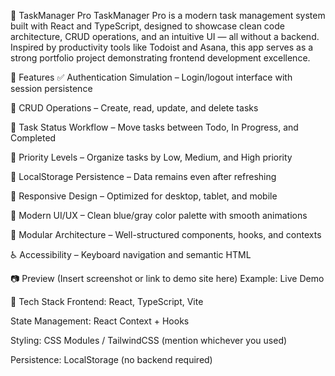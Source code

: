 🚀 TaskManager Pro
TaskManager Pro is a modern task management system built with React and TypeScript, designed to showcase clean code architecture, CRUD operations, and an intuitive UI — all without a backend. Inspired by productivity tools like Todoist and Asana, this app serves as a strong portfolio project demonstrating frontend development excellence.

🔧 Features
✅ Authentication Simulation – Login/logout interface with session persistence

📝 CRUD Operations – Create, read, update, and delete tasks

🧠 Task Status Workflow – Move tasks between Todo, In Progress, and Completed

🚦 Priority Levels – Organize tasks by Low, Medium, and High priority

💾 LocalStorage Persistence – Data remains even after refreshing

📱 Responsive Design – Optimized for desktop, tablet, and mobile

🎨 Modern UI/UX – Clean blue/gray color palette with smooth animations

🧩 Modular Architecture – Well-structured components, hooks, and contexts

♿ Accessibility – Keyboard navigation and semantic HTML

📷 Preview
(Insert screenshot or link to demo site here)
Example: Live Demo

🧰 Tech Stack
Frontend: React, TypeScript, Vite

State Management: React Context + Hooks

Styling: CSS Modules / TailwindCSS (mention whichever you used)

Persistence: LocalStorage (no backend required)
